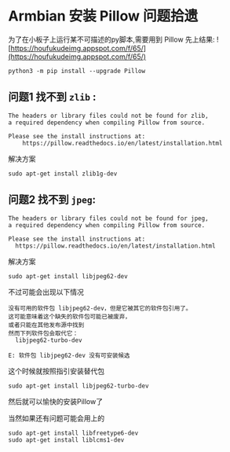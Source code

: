 # Armbian 安装 Pillow 问题拾遗

为了在小板子上运行某不可描述的py脚本,需要用到 Pillow 
先上结果:
![https://houfukudeimg.appspot.com/f/65/](https://houfukudeimg.appspot.com/f/65/)

```
python3 -m pip install --upgrade Pillow
```

## 问题1 找不到 `zlib` :

    The headers or library files could not be found for zlib,
    a required dependency when compiling Pillow from source.

    Please see the install instructions at:
        https://pillow.readthedocs.io/en/latest/installation.html

解决方案
```
sudo apt-get install zlib1g-dev
```

## 问题2 找不到 `jpeg`:

    The headers or library files could not be found for jpeg,
    a required dependency when compiling Pillow from source.

    Please see the install instructions at:
      https://pillow.readthedocs.io/en/latest/installation.html

解决方案
```
sudo apt-get install libjpeg62-dev
```

不过可能会出现以下情况

    没有可用的软件包 libjpeg62-dev，但是它被其它的软件包引用了。
    这可能意味着这个缺失的软件包可能已被废弃，
    或者只能在其他发布源中找到
    然而下列软件包会取代它：
      libjpeg62-turbo-dev

    E: 软件包 libjpeg62-dev 没有可安装候选

这个时候就按照指引安装替代包

```
sudo apt-get install libjpeg62-turbo-dev
```

然后就可以愉快的安装Pillow了

当然如果还有问题可能会用上的

```
sudo apt-get install libfreetype6-dev
sudo apt-get install liblcms1-dev
```
    

